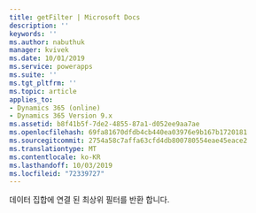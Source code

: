 ```yaml
---
title: getFilter | Microsoft Docs
description: ''
keywords: ''
ms.author: nabuthuk
manager: kvivek
ms.date: 10/01/2019
ms.service: powerapps
ms.suite: ''
ms.tgt_pltfrm: ''
ms.topic: article
applies_to:
- Dynamics 365 (online)
- Dynamics 365 Version 9.x
ms.assetid: b8f41b5f-7de2-4855-87a1-d052ee9aa7ae
ms.openlocfilehash: 69fa81670dfdb4cb440ea03976e9b167b1720181
ms.sourcegitcommit: 2754a58c7affa63cfd4db800780554eae45eace2
ms.translationtype: MT
ms.contentlocale: ko-KR
ms.lasthandoff: 10/03/2019
ms.locfileid: "72339727"
---
```

데이터 집합에 연결 된 최상위 필터를 반환 합니다.